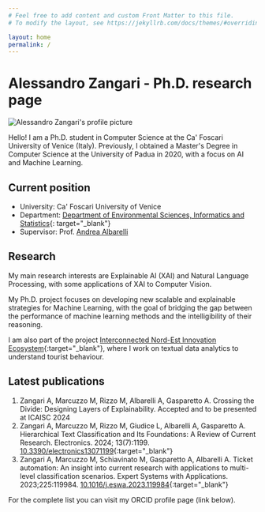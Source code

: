 ```yaml
---
# Feel free to add content and custom Front Matter to this file.
# To modify the layout, see https://jekyllrb.com/docs/themes/#overriding-theme-defaults

layout: home
permalink: /
---
```


# Alessandro Zangari - Ph.D. research page

<div class="home-image">
 <img src="{{ 'assets/me_updated.jpg' }}" alt="Alessandro Zangari's profile picture">
</div>

Hello! I am a Ph.D. student in Computer Science at the Ca' Foscari University of Venice (Italy). Previously, I obtained
a Master's Degree in Computer Science at the University of Padua in 2020, with a focus on AI and Machine Learning.

## Current position

- University: Ca' Foscari University of Venice
- Department: [Department of Environmental Sciences, Informatics and Statistics](https://www.unive.it/pag/28183/){:
  target="_blank"}
- Supervisor: Prof. [Andrea Albarelli](https://scholar.google.com/citations?user=Y_zlfmoAAAAJ)

## Research

My main research interests are Explainable AI (XAI) and Natural Language Processing, with some applications of XAI to Computer Vision.

My Ph.D. project 
focuses on developing new scalable and explainable strategies for Machine Learning, with the goal of bridging the gap
between the performance of machine learning methods and the intelligibility of their reasoning.

I am also part of the project [Interconnected
Nord-Est Innovation Ecosystem](https://pric.unive.it/progetti/spoke-6-inest/home){:target="_blank"}, where I work on textual data analytics to understand tourist behaviour.

## Latest publications

1. Zangari A, Marcuzzo M, Rizzo M, Albarelli A, Gasparetto A. Crossing the Divide: Designing Layers of Explainability.
   Accepted and to be presented at ICAISC 2024
2. Zangari A, Marcuzzo M, Rizzo M, Giudice L, Albarelli A, Gasparetto A. Hierarchical Text Classification and Its
   Foundations: A Review of Current Research. Electronics. 2024; 13(7):1199. [10.3390/electronics13071199](https://doi.org/10.3390/electronics13071199){:target="_blank"}
3. Zangari A, Marcuzzo M, Schiavinato M, Gasparetto A, Albarelli A. Ticket automation: An insight into current research
   with applications to multi-level classification scenarios. Expert Systems with Applications. 2023;225:119984. [10.1016/j.eswa.2023.119984](https://doi.org/10.1016/j.eswa.2023.119984){:target="_blank"}

For the complete list you can visit my ORCID profile page (link below).

[//]: # (Check out these other pages:)

[//]: # ()

[//]: # (- [About]&#40;/about/&#41;)